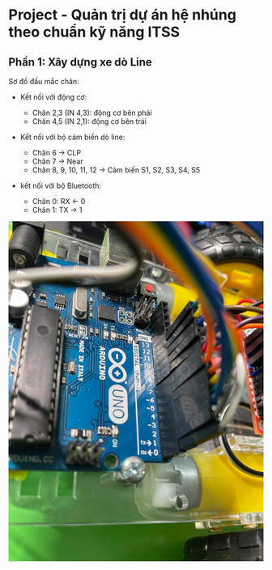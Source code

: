 # Project - Quản trị dự án hệ nhúng theo chuẩn kỹ năng ITSS

## Phần 1: Xây dựng xe dò Line 

Sơ đồ đấu mắc chân: 

* Kết nối với động cơ: 
	- Chân 2,3 (IN 4,3): động cơ bên phải 
	- Chân 4,5 (IN 2,1): động cơ bên trái 

* Kết nối với bộ cảm biến dò line:
	- Chân 6 -> CLP
	- Chân 7 -> Near 
	- Chân 8, 9, 10, 11, 12 -> Cảm biến S1, S2, S3, S4, S5

* kết nối với bộ Bluetooth:
	- Chân 0: RX <- 0
	- Chân 1: TX -> 1

![](img/robot.jpg)